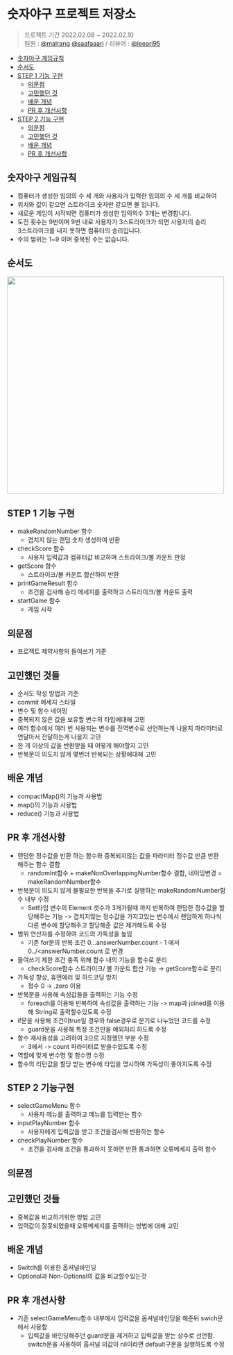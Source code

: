# 숫자야구 프로젝트 저장소
> 프로젝트 기간 2022.02.08 ~ 2022.02.10 <br/>
팀원 : [@malrang](https://github.com/kinggoguma) [@saafaaari](https://github.com/saafaaari)  / 리뷰어 : [@leeari95](https://github.com/leeari95)

- [숫자야구 게임규칙](#숫자야구-게임규칙)
- [순서도](#순서도)
- [STEP 1 기능 구현](#step-1-기능-구현)
    + [의문점](#의문점)
    + [고민했던 것](#고민했던-것들)
    + [배운 개념](#배운-개념)
    + [PR 후 개선사항](#pr-후-개선사항)
- [STEP 2 기능 구현](#step-2-기능구현)
    + [의문점](#의문점)
    + [고민했던 것](#고민했던-것들)
    + [배운 개념](#배운-개념)
    + [PR 후 개선사항](pr-후-개선사항-1)

## 숫자야구 게임규칙
* 컴퓨터가 생성한 임의의 수 세 개와 사용자가 입력한 임의의 수 세 개를 비교하여 <br/>
* 위치와 값이 같으면 스트라이크 숫자만 같으면 볼 입니다.
* 새로운 게임이 시작되면 컴퓨터가 생성한 임의의수 3개는 변경합니다.
* 도전 횟수는 9번이며 9번 내로 사용자가 3스트라이크가 되면 사용자의 승리<br/> 3스트라이크를 내지 못하면 컴퓨터의 승리입니다.
* 수의 범위는 1~9 이며 중복된 수는 없습니다.

## 순서도
<img src = "https://user-images.githubusercontent.com/91936941/153625713-897ce5db-4f89-43be-a6a8-9d88baaa180b.png" width="500px">

## STEP 1 기능 구현
- makeRandomNumber 함수
    - 겹치지 않는 랜덤 숫자 생성하여 반환
- checkScore 함수
    - 사용자 입력값과 컴퓨터값 비교하며 스트라이크/볼 카운트 판정
- getScore 함수
    - 스트라이크/볼 카운트 합산하여 반환
- printGameResult 함수
    - 조건을 검사해 승리 메세지를 출력하고 스트라이크/볼 카운트 출력
- startGame 함수
    - 게임 시작
    
## 의문점
- 프로젝트 제약사항의 들여쓰기 기준
    
## 고민했던 것들
- 순서도 작성 방법과 기준
- commit 메세지 스타일
- 변수 및 함수 네이밍
- 중복되지 않은 값을 보유할 변수의 타입에대해 고민
- 여러 함수에서 여러 번 사용되는 변수를 전역변수로 선언하는게 나을지 파라미터로 연달아서 전달하는게 나을지 고민
- 한 개 이상의 값을 반환받을 때 어떻게 해야할지 고민
- 반복문이 의도치 않게 몇번더 반복되는 상황에대해 고민

## 배운 개념
- compactMap()의 기능과 사용법
- map()의 기능과 사용법
- reduce() 기능과 사용법

## PR 후 개선사항
- 랜덤한 정수값을 반환 하는 함수와 중복되지않는 값을 파라미터 정수값 만큼 반환 해주는 함수 결합
    - randomInt함수 + makeNonOverlappingNumber함수 결합, 네이밍변경 = makeRandomNumber함수
- 반복문이 의도치 않게 불필요한 반복을 추가로 실행하는 makeRandomNumber함수 내부 수정
    - Set타입 변수의 Element 갯수가 3개가될때 까지 반복하여 랜덤한 정수값을 할당해주는 기능 
      -> 겹치지않는 정수값을 가지고있는 변수에서 랜덤하게 하나씩 다른 변수에 할당해주고 할당해준 값은 제거해도록 수정
- 범위 연산자를 수정하여 코드의 가독성을 높임
    - 기존 for문의 반복 조건 0...answerNumber.count - 1 에서 0../<answerNumber.count 로 변경  
- 들여쓰기 제한 조건 충족 위해 함수 내의 기능을 함수로 분리
    - checkScore함수 스트라이크/ 볼 카운트 합산 기능 → getScore함수로 분리
- 가독성 향상, 휴먼에러 및 하드코딩 방지
    - 정수 0 → .zero 이용
- 반복문을 사용해 속성값들을 출력하는 기능 수정
    - foreach를 이용해 반복하여 속성값을 출력하는 기능 -> map과 joined를 이용해 String로 출력할수있도록 수정
- if문을 사용해 조건이true일 경우와 false경우로 분기로 나누었던 코드를 수정
    - guard문을 사용해 특정 조건만을 예외처리 하도록 수정
- 함수 재사용성을 고려하여 3으로 지정했던 부분 수정
    - 3에서 -> count 파라미터로 받을수있도록 수정
- 역할에 맞게 변수명 및 함수명 수정
- 함수의 리턴값을 할당 받는 변수에 타입을 명시하여 가독성이 좋아지도록 수정

## STEP 2 기능구현
- selectGameMenu 함수
    - 사용자 메뉴를 출력하고 메뉴를 입력받는 함수
- inputPlayNumber 함수
    - 사용자에게 입력값을 받고 조건을검사해 반환하는 함수
- checkPlayNumber 함수
    - 조건을 검사해 조건을 통과하지 못하면 반환 통과하면 오류메세지 출력 함수
    
## 의문점

## 고민했던 것들

- 중복값을 비교하기위한 방법 고민
- 입력값이 잘못되었을때 오류메세지를 출력하는 방법에 대해 고민

## 배운 개념
- Switch를 이용한 옵셔널바인딩
- Optional과 Non-Optional의 값을 비교할수있는것

## PR 후 개선사항
- 기존 selectGameMenu함수 내부에서 입력값을 옵셔널바인딩을 해준뒤 swich문에서 사용함
    - 입력값을 바인딩해주던 guard문을 제거하고 입력값을 받는 상수로 선언함.
      switch문을 사용하여 옵셔널 의값이 nil이라면 default구문을 실행하도록 수정
